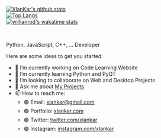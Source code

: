 [![XlanKar's github stats](https://github-readme-stats.vercel.app/api?username=XlanKar&show_icons=true&theme=blueberry)](https://github.com/anuraghazra/github-readme-stats)
</br>
[![Top Langs](https://github-readme-stats.vercel.app/api/top-langs/?username=XlanKar&layout=compact&theme=blueberry)](https://github.com/anuraghazra/github-readme-stats)
</br>
[![willianrod's wakatime stats](https://github-readme-stats.vercel.app/api/wakatime?username=xlankar&layout=compact&theme=blueberry)](https://github.com/anuraghazra/github-readme-stats)

</br>

Python, JavaScript, C++, ... Developer

Here are some ideas to get you started:

- 🔭 I’m currently working on Code Learning Website
- 🌱 I’m currently learning Python and PyQT
- 👯 I’m looking to collaborate on Web and Desktop Projects
- 💬 Ask me about [My Projects](https://github.com/XlanKar "My Projects")
- 📫 How to reach me: 
  - 🟢 Email: xlankar@gmail.com
  - 🟢 Portfolio: [xlankar.com](https://xlankar.com)
  - 🟢 Twitter: [twitter.com/xlankar](https://twitter.com/xlankar)
  - 🟢 İnstagram: [instagram.com/xlankar](https://www.instagram.com/xlankar)
